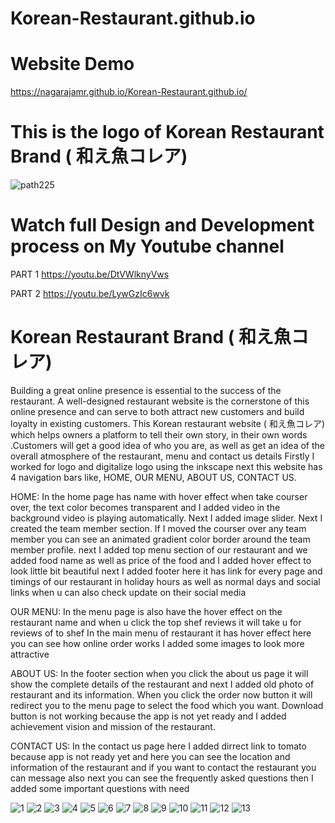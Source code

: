 # Korean-Restaurant.github.io
# Website Demo
 https://nagarajamr.github.io/Korean-Restaurant.github.io/
 
 # This is the logo of Korean Restaurant Brand ( 和え魚コレア)
![path225](https://user-images.githubusercontent.com/72555080/193770247-331d7f8f-2c3d-4c6d-a230-9470934e9d20.png)

# Watch full Design and Development process on My Youtube channel 
PART 1
https://youtu.be/DtVWlknyVws 

PART 2
https://youtu.be/LywGzIc6wvk

# Korean Restaurant Brand ( 和え魚コレア)
                 
Building a great online presence is essential to the success of the restaurant. 
A well-designed restaurant website is the cornerstone of this online presence and can serve to both attract new customers and build loyalty in existing customers. 
This Korean restaurant website ( 和え魚コレア) which helps  owners  a platform to tell their own story, in their own words .Customers will get a good idea of who you are, as well as get an idea of the overall atmosphere of the restaurant, menu and contact us details
Firstly I worked for logo and digitalize logo using the inkscape 
next this website has 4 navigation bars like, HOME, OUR MENU, ABOUT US, CONTACT US.

HOME: In the home page has name with hover effect when take courser over, the text color becomes transparent and I added video in the background video is playing automatically. Next I added image slider. Next I created the team member section. If I moved the courser over any team member you can see an animated gradient color border around the team member profile. next I added top menu section of our restaurant and we added food name as well as price of the food and I added hover effect to look little bit beautiful
next I added footer here it has link for every page and timings of our restaurant in holiday hours as well as normal days and social links when u can also check update on their social media

OUR MENU: In the menu page is also have the hover effect on the restaurant name and when u click the top shef reviews it will take u for reviews of to shef
In the main menu of restaurant  it has hover effect here you can see how online order works I added some images to look more attractive 

ABOUT US: In the footer section when you click the about us page it will show the complete details of the restaurant   and next I added old photo of restaurant and its information. When you click the order now button it will redirect you to the menu page to select the food which you want. Download button is not working because the app is not yet ready and I added achievement vision and mission of the restaurant.

CONTACT US: In the contact us page here I added dirrect link to tomato because app is not ready yet and here you can see the location and information of the restaurant and if you want to contact the restaurant you can message also next you can see the frequently asked questions then I added some important questions with need

![1](https://user-images.githubusercontent.com/72555080/193772094-1a13ab13-e748-4686-9cf0-7101897f3323.png)
![2](https://user-images.githubusercontent.com/72555080/193772127-df67692c-a645-49a3-80be-e469543555b6.png)
![3](https://user-images.githubusercontent.com/72555080/193771915-dea4734e-7ffb-48b2-ad5d-521468063f93.png)
![4](https://user-images.githubusercontent.com/72555080/193771935-210dad02-3e6b-4670-b5d5-515774e8a8da.png)
![5](https://user-images.githubusercontent.com/72555080/193771942-6c6fcaae-8d64-4a7d-a4f0-2c64b5b45971.png)
![6](https://user-images.githubusercontent.com/72555080/193771954-ba743587-57d8-43dd-a762-e4280e039d36.png)
![7](https://user-images.githubusercontent.com/72555080/193771963-5c7a7248-3e9e-4a36-b79f-2310837668ca.png)
![8](https://user-images.githubusercontent.com/72555080/193771985-2a7662da-1c89-418a-aa32-ef8c425f103d.png)
![9](https://user-images.githubusercontent.com/72555080/193772040-0da85cc3-2004-4844-9235-a417c354e98e.png)
![10](https://user-images.githubusercontent.com/72555080/193772049-b630d84e-4dab-476f-999d-b09d364d3ec9.png)
![11](https://user-images.githubusercontent.com/72555080/193772054-48847cc7-38b5-49a8-9837-40b854bcbd35.png)
![12](https://user-images.githubusercontent.com/72555080/193772075-fa1c0a05-b9b0-4cc6-b26e-607a5132c4ac.png)
![13](https://user-images.githubusercontent.com/72555080/193772087-aba763c6-f8d0-48c8-8be6-b407f69dfbd3.png)
